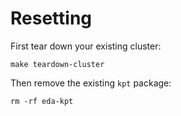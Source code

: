 # Resetting

First tear down your existing cluster:

```shell
make teardown-cluster
```

Then remove the existing `kpt` package:

```shell
rm -rf eda-kpt
```